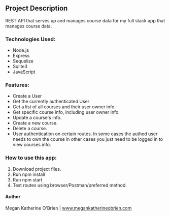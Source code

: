 
## Project Description

REST API that serves up and manages course data for my full stack app that manages course data.

### Technologies Used:

- Node.js
- Express
- Sequelize
- Sqlite3
- JavaScript

### Features:

- Create a User
- Get the currently authenticated User
- Get a list of all courses and their user owner info.
- Get specific course info, including user owner info.
- Update a course's info.
- Create a new course.
- Delete a course.
- User authentication on certain routes. In some cases the authed user needs to own the course in other cases you just need to be logged in to view courses info.

### How to use this app:

1. Download project files.
2. Run npm install
3. Run npm start
4. Test routes using browser/Postman/preferred method.

#### Author

Megan Katherine O'Brien | www.megankatherineobrien.com